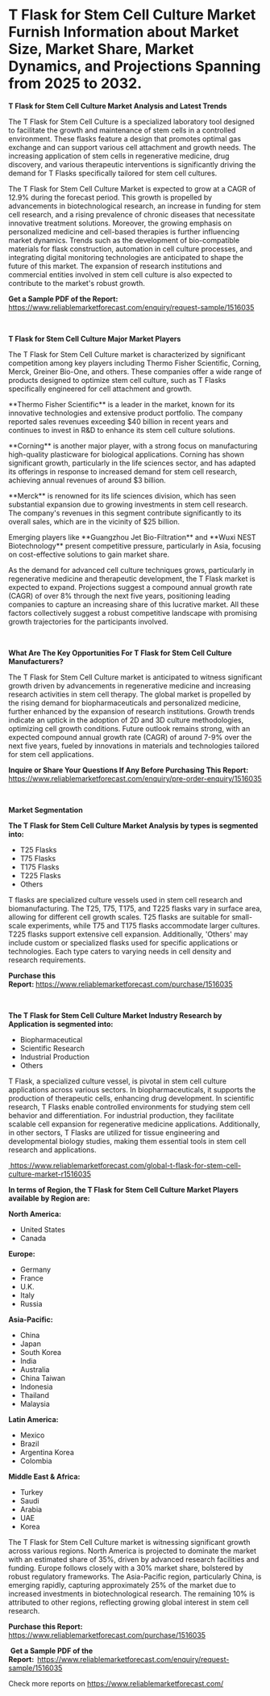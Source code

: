 <p><h1>T Flask for Stem Cell Culture Market Furnish Information about Market Size, Market Share, Market Dynamics, and Projections Spanning from 2025 to 2032.</h1></p><p><strong>T Flask for Stem Cell Culture Market Analysis and Latest Trends</strong></p>
<p><p>The T Flask for Stem Cell Culture is a specialized laboratory tool designed to facilitate the growth and maintenance of stem cells in a controlled environment. These flasks feature a design that promotes optimal gas exchange and can support various cell attachment and growth needs. The increasing application of stem cells in regenerative medicine, drug discovery, and various therapeutic interventions is significantly driving the demand for T Flasks specifically tailored for stem cell cultures.</p><p>The T Flask for Stem Cell Culture Market is expected to grow at a CAGR of 12.9% during the forecast period. This growth is propelled by advancements in biotechnological research, an increase in funding for stem cell research, and a rising prevalence of chronic diseases that necessitate innovative treatment solutions. Moreover, the growing emphasis on personalized medicine and cell-based therapies is further influencing market dynamics. Trends such as the development of bio-compatible materials for flask construction, automation in cell culture processes, and integrating digital monitoring technologies are anticipated to shape the future of this market. The expansion of research institutions and commercial entities involved in stem cell culture is also expected to contribute to the market's robust growth.</p></p>
<p><strong>Get a Sample PDF of the Report:&nbsp;</strong> <a href="https://www.reliablemarketforecast.com/enquiry/request-sample/1516035?utm_campaign=1105&utm_medium=2&utm_source=Github&utm_content=ia&utm_term=18012025&utm_id=t-flask-for-stem-cell-culture">https://www.reliablemarketforecast.com/enquiry/request-sample/1516035</a></p>
<p>&nbsp;</p>
<p><strong>T Flask for Stem Cell Culture Major Market Players</strong></p>
<p><p>The T Flask for Stem Cell Culture market is characterized by significant competition among key players including Thermo Fisher Scientific, Corning, Merck, Greiner Bio-One, and others. These companies offer a wide range of products designed to optimize stem cell culture, such as T Flasks specifically engineered for cell attachment and growth.</p><p>**Thermo Fisher Scientific** is a leader in the market, known for its innovative technologies and extensive product portfolio. The company reported sales revenues exceeding $40 billion in recent years and continues to invest in R&D to enhance its stem cell culture solutions.</p><p>**Corning** is another major player, with a strong focus on manufacturing high-quality plasticware for biological applications. Corning has shown significant growth, particularly in the life sciences sector, and has adapted its offerings in response to increased demand for stem cell research, achieving annual revenues of around $3 billion.</p><p>**Merck** is renowned for its life sciences division, which has seen substantial expansion due to growing investments in stem cell research. The company's revenues in this segment contribute significantly to its overall sales, which are in the vicinity of $25 billion.</p><p>Emerging players like **Guangzhou Jet Bio-Filtration** and **Wuxi NEST Biotechnology** present competitive pressure, particularly in Asia, focusing on cost-effective solutions to gain market share. </p><p>As the demand for advanced cell culture techniques grows, particularly in regenerative medicine and therapeutic development, the T Flask market is expected to expand. Projections suggest a compound annual growth rate (CAGR) of over 8% through the next five years, positioning leading companies to capture an increasing share of this lucrative market. All these factors collectively suggest a robust competitive landscape with promising growth trajectories for the participants involved.</p></p>
<p>&nbsp;</p>
<p><strong>What Are The Key Opportunities For T Flask for Stem Cell Culture Manufacturers?</strong></p>
<p><p>The T Flask for Stem Cell Culture market is anticipated to witness significant growth driven by advancements in regenerative medicine and increasing research activities in stem cell therapy. The global market is propelled by the rising demand for biopharmaceuticals and personalized medicine, further enhanced by the expansion of research institutions. Growth trends indicate an uptick in the adoption of 2D and 3D culture methodologies, optimizing cell growth conditions. Future outlook remains strong, with an expected compound annual growth rate (CAGR) of around 7-9% over the next five years, fueled by innovations in materials and technologies tailored for stem cell applications.</p></p>
<p><strong>Inquire or Share Your Questions If Any Before Purchasing This Report:</strong> <a href="https://www.reliablemarketforecast.com/enquiry/pre-order-enquiry/1516035?utm_campaign=1105&utm_medium=2&utm_source=Github&utm_content=ia&utm_term=18012025&utm_id=t-flask-for-stem-cell-culture">https://www.reliablemarketforecast.com/enquiry/pre-order-enquiry/1516035</a></p>
<p>&nbsp;</p>
<p><strong>Market Segmentation</strong></p>
<p><strong>The T Flask for Stem Cell Culture Market Analysis by types is segmented into:</strong></p>
<p><ul><li>T25 Flasks</li><li>T75 Flasks</li><li>T175 Flasks</li><li>T225 Flasks</li><li>Others</li></ul></p>
<p><p>T flasks are specialized culture vessels used in stem cell research and biomanufacturing. The T25, T75, T175, and T225 flasks vary in surface area, allowing for different cell growth scales. T25 flasks are suitable for small-scale experiments, while T75 and T175 flasks accommodate larger cultures. T225 flasks support extensive cell expansion. Additionally, 'Others' may include custom or specialized flasks used for specific applications or technologies. Each type caters to varying needs in cell density and research requirements.</p></p>
<p><strong>Purchase this Report:&nbsp;</strong><a href="https://www.reliablemarketforecast.com/purchase/1516035?utm_campaign=1105&utm_medium=2&utm_source=Github&utm_content=ia&utm_term=18012025&utm_id=t-flask-for-stem-cell-culture">https://www.reliablemarketforecast.com/purchase/1516035</a></p>
<p>&nbsp;</p>
<p><strong>The T Flask for Stem Cell Culture Market Industry Research by Application is segmented into:</strong></p>
<p><ul><li>Biopharmaceutical</li><li>Scientific Research</li><li>Industrial Production</li><li>Others</li></ul></p>
<p><p>T Flask, a specialized culture vessel, is pivotal in stem cell culture applications across various sectors. In biopharmaceuticals, it supports the production of therapeutic cells, enhancing drug development. In scientific research, T Flasks enable controlled environments for studying stem cell behavior and differentiation. For industrial production, they facilitate scalable cell expansion for regenerative medicine applications. Additionally, in other sectors, T Flasks are utilized for tissue engineering and developmental biology studies, making them essential tools in stem cell research and applications.</p></p>
<p><a href="https://www.reliablemarketforecast.com/global-t-flask-for-stem-cell-culture-market-r1516035?utm_campaign=1105&utm_medium=2&utm_source=Github&utm_content=ia&utm_term=18012025&utm_id=t-flask-for-stem-cell-culture">&nbsp;https://www.reliablemarketforecast.com/global-t-flask-for-stem-cell-culture-market-r1516035</a></p>
<p><strong>In terms of Region, the T Flask for Stem Cell Culture Market Players available by Region are:</strong></p>
<p>
    <p> <strong> North America: </strong>
        <ul>
            <li>United States</li>
            <li>Canada</li>
        </ul>
        </p> 
    <p> <strong> Europe: </strong>
        <ul>
            <li>Germany</li>
            <li>France</li>
            <li>U.K.</li>
            <li>Italy</li>
            <li>Russia</li>
        </ul>
        </p> 
    <p> <strong> Asia-Pacific: </strong>
        <ul>
            <li>China</li>
            <li>Japan</li>
            <li>South Korea</li>
            <li>India</li>
            <li>Australia</li>
            <li>China Taiwan</li>
            <li>Indonesia</li>
            <li>Thailand</li>
            <li>Malaysia</li>
        </ul>
        </p> 
    <p> <strong> Latin America: </strong>
        <ul>
            <li>Mexico</li>
            <li>Brazil</li>
            <li>Argentina Korea</li>
            <li>Colombia</li>
        </ul>
        </p> 
    <p> <strong> Middle East & Africa: </strong>
        <ul>
            <li>Turkey</li>
            <li>Saudi</li>
            <li>Arabia</li>
            <li>UAE</li>
            <li>Korea</li>
        </ul>
    </p>
    </p>
<p><p>The T Flask for Stem Cell Culture market is witnessing significant growth across various regions. North America is projected to dominate the market with an estimated share of 35%, driven by advanced research facilities and funding. Europe follows closely with a 30% market share, bolstered by robust regulatory frameworks. The Asia-Pacific region, particularly China, is emerging rapidly, capturing approximately 25% of the market due to increased investments in biotechnological research. The remaining 10% is attributed to other regions, reflecting growing global interest in stem cell research.</p></p>
<p><strong>Purchase this Report: </strong><a href="https://www.reliablemarketforecast.com/purchase/1516035?utm_campaign=1105&utm_medium=2&utm_source=Github&utm_content=ia&utm_term=18012025&utm_id=t-flask-for-stem-cell-culture">https://www.reliablemarketforecast.com/purchase/1516035</a></p>
<p>&nbsp;<strong>Get a Sample PDF of the Report:&nbsp;&nbsp;</strong><a href="https://www.reliablemarketforecast.com/enquiry/request-sample/1516035?utm_campaign=1105&utm_medium=2&utm_source=Github&utm_content=ia&utm_term=18012025&utm_id=t-flask-for-stem-cell-culture">https://www.reliablemarketforecast.com/enquiry/request-sample/1516035</a></p>
<p><strong></strong></p>
<p>Check more reports on <a href="https://www.reliablemarketforecast.com/?utm_campaign=1105&utm_medium=2&utm_source=Github&utm_content=ia&utm_term=18012025&utm_id=t-flask-for-stem-cell-culture">https://www.reliablemarketforecast.com/</a></p>